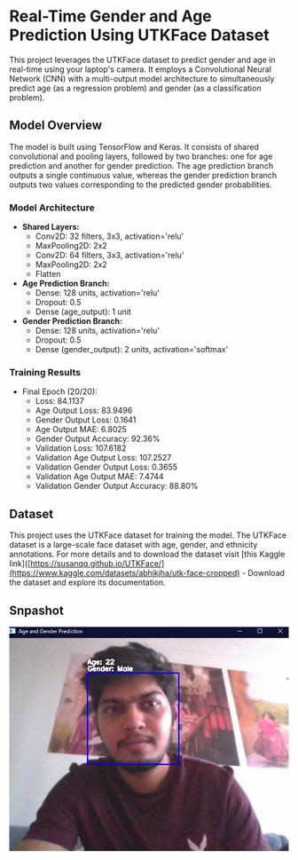 # Real-Time Gender and Age Prediction Using UTKFace Dataset

This project leverages the UTKFace dataset to predict gender and age in real-time using your laptop's camera. It employs a Convolutional Neural Network (CNN) with a multi-output model architecture to simultaneously predict age (as a regression problem) and gender (as a classification problem).

## Model Overview

The model is built using TensorFlow and Keras. It consists of shared convolutional and pooling layers, followed by two branches: one for age prediction and another for gender prediction. The age prediction branch outputs a single continuous value, whereas the gender prediction branch outputs two values corresponding to the predicted gender probabilities.

### Model Architecture

- **Shared Layers:**
  - Conv2D: 32 filters, 3x3, activation='relu'
  - MaxPooling2D: 2x2
  - Conv2D: 64 filters, 3x3, activation='relu'
  - MaxPooling2D: 2x2
  - Flatten
- **Age Prediction Branch:**
  - Dense: 128 units, activation='relu'
  - Dropout: 0.5
  - Dense (age_output): 1 unit
- **Gender Prediction Branch:**
  - Dense: 128 units, activation='relu'
  - Dropout: 0.5
  - Dense (gender_output): 2 units, activation='softmax'

### Training Results

- Final Epoch (20/20):
  - Loss: 84.1137
  - Age Output Loss: 83.9496
  - Gender Output Loss: 0.1641
  - Age Output MAE: 6.8025
  - Gender Output Accuracy: 92.36%
  - Validation Loss: 107.6182
  - Validation Age Output Loss: 107.2527
  - Validation Gender Output Loss: 0.3655
  - Validation Age Output MAE: 7.4744
  - Validation Gender Output Accuracy: 88.80%

## Dataset
This project uses the UTKFace dataset for training the model. The UTKFace dataset is a large-scale face dataset with age, gender, and ethnicity annotations. For more details and to download the dataset visit  [this Kaggle link]([https://susanqq.github.io/UTKFace/](https://www.kaggle.com/datasets/abhikjha/utk-face-cropped) - Download the dataset and explore its documentation.


## Snpashot 
![Real-Time Prediction Snapshot](https://github.com/PEPE0211/Age-and-gender-prediction/blob/main/snapshot.png)


